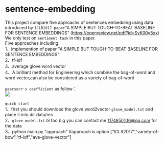 sentence-embedding
=====
This project compare five approachs of sentences embedding using data introduced by `ICLR2017 paper`"A SIMPLE BUT TOUGH-TO-BEAT BASELINE FOR SENTENCE EMBEDDINGS" (https://openreview.net/pdf?id=SyK00v5xx) We only test on `sentiment task` in this paper.<br>
Five approaches including:<br>
1、implemention of paper "A SIMPLE BUT TOUGH-TO-BEAT BASELINE FOR SENTENCE EMBEDDINGS"<br>
2、tf-idf<br>
3、average glove word vector<br>
4、A brilliant method for Engineering which combine the bag-of-word and word vector,can also be considered as a variety of bag-of-word<br>
<br>
`pearsonr's coefficient` as follow：<br>
![](https://github.com/wenrui2015/sentence-embedding/raw/master/image.png)
<br>
<br>
`quick start`<br>
1、first you should download the glove word2vector `glove_model.txt` and place it into dir data/res<br>
2、`glove_model.txt` iS too big you can contact me 1174950106@qq.com for the data<br>
3、python main.py  "approach"    #approach is option \["ICLR2017","variety-of-bow","tf-idf","ave-glove-vector"\]<br>
